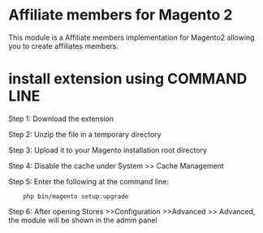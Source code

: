 # Affiliate members for Magento 2

This module is a Affiliate members implementation for Magento2 allowing you to create affiliates members.

# install extension using COMMAND LINE

Step 1: Download the extension

Step 2: Unzip the file in a temporary directory

Step 3: Upload it to your Magento installation root directory

Step 4: Disable the cache under System­ >> Cache Management

Step 5: Enter the following at the command line:

        php bin/magento setup:upgrade

Step 6: After opening Stores >>Configuration >>Advanced >> Advanced, the module will be shown in the admin panel
